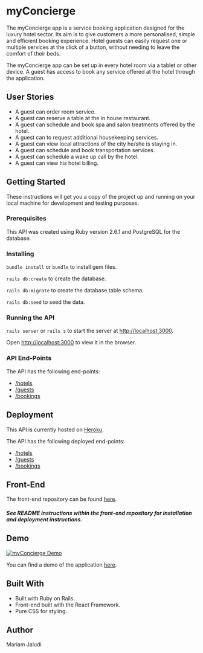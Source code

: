 # myConcierge
The myConcierge app is a service booking application designed for the luxury hotel sector.  Its aim is to give customers a more personalised, simple and efficient booking experience. Hotel guests can easily request one or multiple services at the click of a button, without needing to leave the comfort of their beds.

The myConcierge app can be set up in every hotel room via a tablet or other device. A guest has access to book any service offered at the hotel through the application.

## User Stories

* A guest can order room service.
* A guest can reserve a table at the in house restaurant.
* A guest can schedule and book spa and salon treatments offered by the hotel.
* A guest can to request additional housekeeping services.
* A guest can view local attractions of the city he/she is staying in.
* A guest can schedule and book transportation services.
* A guest can schedule a wake up call by the hotel.
* A guest can view his hotel billing.

## Getting Started
These instructions will get you a copy of the project up and running on your local machine for development and testing purposes.

### Prerequisites
This API was created using Ruby version 2.6.1 and PostgreSQL for the database.

### Installing

`bundle install` or `bundle` to install gem files.<br>

`rails db:create` to create the database. <br>

`rails db:migrate` to create the database table schema. <br>

`rails db:seed` to seed the data. <br>

### Running the API

`rails server` or `rails s` to start the server at [http://localhost:3000](http://localhost:3000).

Open [http://localhost:3000](http://localhost:3000) to view it in the browser.

### API End-Points

The API has the following end-points: <br>
* [/hotels](http://localhost:3000/hotels) <br>
* [/guests](http://localhost:3000/guests) <br>
* [/bookings](http://localhost:3000/guests) <br>

## Deployment

This API is currently hosted on [Heroku](https://myconcierge-app-api.herokuapp.com/).

The API has the following deployed end-points: <br>
* [/hotels](https://myconcierge-app-api.herokuapp.com/hotels) <br>
* [/guests](https://myconcierge-app-api.herokuapp.com/guests) <br>
* [/bookings](https://myconcierge-app-api.herokuapp.com/guests) <br>

## Front-End
The front-end repository can be found [here](https://github.com/Mariamjaludi/myConcierge-client).

##### *See README instructions within the front-end repository for installation and deployment instructions.*

## Demo

[![myConcierge Demo](http://img.youtube.com/vi/E6CHLd-bafc/0.jpg)](http://www.youtube.com/watch?v=E6CHLd-bafc "myConcierge Demo")

You can find a demo of the application [here](https://youtu.be/E6CHLd-bafc).

## Built With

* Built with Ruby on Rails.
* Front-end built with the React Framework.
* Pure CSS for styling.

## Author

Mariam Jaludi
